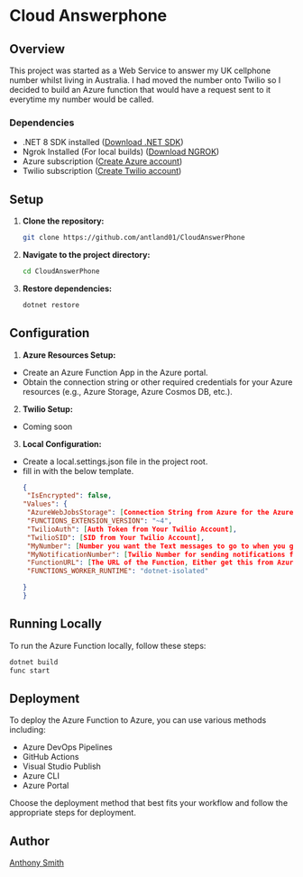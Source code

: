 # Cloud Answerphone

## Overview

This project was started as a Web Service to answer my UK cellphone number whilst living in Australia. I had moved the
number onto Twilio so I decided to build an Azure function that would have a request sent to it everytime my number would be called.

### Dependencies

- .NET 8 SDK installed ([Download .NET SDK](https://dotnet.microsoft.com/download))
- Ngrok Installed (For local builds) ([Download NGROK](https://ngrok.com/download)) 
- Azure subscription ([Create Azure account](https://azure.microsoft.com/en-us/free/))
- Twilio subscription ([Create Twilio account](https://login.twilio.com/u/signup))

## Setup

1. **Clone the repository:**
   ```bash
   git clone https://github.com/antland01/CloudAnswerPhone
   
2. **Navigate to the project directory:**
   ```bash
   cd CloudAnswerPhone
   ```
3. **Restore dependencies:**
   ```bash
   dotnet restore
   ```
   
## Configuration

1. **Azure Resources Setup:**
- Create an Azure Function App in the Azure portal.
- Obtain the connection string or other required credentials for your Azure resources (e.g., Azure Storage, Azure Cosmos DB, etc.).
  
2. **Twilio Setup:**
- Coming soon

3. **Local Configuration:**
- Create a local.settings.json file in the project root.
- fill in with the below template.
   ```json
   {
    "IsEncrypted": false,
  "Values": {
    "AzureWebJobsStorage": [Connection String from Azure for the Azure Function],
    "FUNCTIONS_EXTENSION_VERSION": "~4",
    "TwilioAuth": [Auth Token from Your Twilio Account],
    "TwilioSID": [SID from Your Twilio Account],
    "MyNumber": [Number you want the Text messages to go to when you get a call],
    "MyNotificationNumber": [Twilio Number for sending notifications from],
    "FunctionURL": [The URL of the Function, Either get this from Azure or NGROK],
    "FUNCTIONS_WORKER_RUNTIME": "dotnet-isolated"

  }
   }
   ```

## Running Locally

To run the Azure Function locally, follow these steps:
   ```bash
   dotnet build
   func start
   ```

## Deployment
To deploy the Azure Function to Azure, you can use various methods including:

- Azure DevOps Pipelines
- GitHub Actions
- Visual Studio Publish
- Azure CLI
- Azure Portal
  
Choose the deployment method that best fits your workflow and follow the appropriate steps for deployment.

## Author

[Anthony Smith](https://www.linkedin.com/in/antland/)


